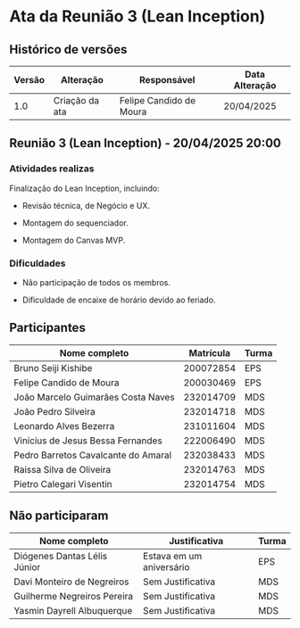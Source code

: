 # Ata da Reunião 3 (Lean Inception)

## Histórico de versões

| Versão | Alteração       | Responsável         | Data Alteração |
|--------|-----------------|---------------------|----------------|
| 1.0    | Criação da ata  | Felipe Candido de Moura | 20/04/2025 |

## Reunião 3 (Lean Inception) - 20/04/2025 20:00

### Atividades realizas

Finalização do Lean Inception, incluindo:

- Revisão técnica, de Negócio e UX.

- Montagem do sequenciador.

- Montagem do Canvas MVP.

### Dificuldades

- Não participação de todos os membros.

- Dificuldade de encaixe de horário devido ao feriado.

## Participantes

| Nome completo                                 | Matrícula   | Turma |
|-----------------------------------------------|-------------|-------|
| Bruno Seiji Kishibe                           | 200072854   | EPS   |
| Felipe Candido de Moura                       | 200030469   | EPS   |
| João Marcelo Guimarães Costa Naves            | 232014709   | MDS   |
| João Pedro Silveira                           | 232014718   | MDS   |
| Leonardo Alves Bezerra                        | 231011604   | MDS   |
| Vinícius de Jesus Bessa Fernandes             | 222006490   | MDS   |
| Pedro Barretos Cavalcante do Amaral           | 232038433   | MDS   |
| Raissa Silva de Oliveira                      | 232014763   | MDS   |
| Pietro Calegari Visentin                      | 232014754   | MDS   |

## Não participaram

| Nome completo                                 | Justificativa                                        | Turma |
|-----------------------------------------------|------------------------------------------------------|-------|
| Diógenes Dantas Lélis Júnior                  | Estava em um aniversário   | EPS   |
| Davi Monteiro de Negreiros                    | Sem Justificativa   | MDS   |
| Guilherme Negreiros Pereira                   | Sem Justificativa | MDS |
| Yasmin Dayrell Albuquerque                    | Sem Justificativa  | MDS  |

